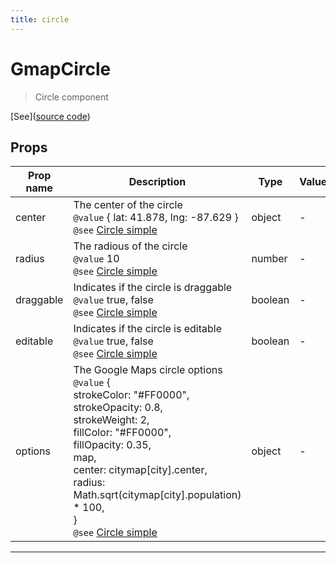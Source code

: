 ```yaml
---
title: circle
---
```


  # GmapCircle

  
  > Circle component
  
  
  
  
  
  [See]([source code](/guide/circle.html#source-code))

  

  
## Props

  | Prop name     | Description | Type      | Values      | Default     |
  | ------------- | ----------- | --------- | ----------- | ----------- |
  | center | The center of the circle<br/>`@value` { lat: 41.878, lng: -87.629 }<br/>`@see` [Circle simple](https://developers.google.com/maps/documentation/javascript/examples/circle-simple) | object | - |  |
| radius | The radious of the circle<br/>`@value` 10<br/>`@see` [Circle simple](https://developers.google.com/maps/documentation/javascript/examples/circle-simple) | number | - |  |
| draggable | Indicates if the circle is draggable<br/>`@value` true, false<br/>`@see` [Circle simple](https://developers.google.com/maps/documentation/javascript/examples/circle-simple) | boolean | - | false |
| editable | Indicates if the circle is editable<br/>`@value` true, false<br/>`@see` [Circle simple](https://developers.google.com/maps/documentation/javascript/examples/circle-simple) | boolean | - | false |
| options | The Google Maps circle options<br/>`@value` {<br>        strokeColor: "#FF0000",<br>        strokeOpacity: 0.8,<br>        strokeWeight: 2,<br>        fillColor: "#FF0000",<br>        fillOpacity: 0.35,<br>        map,<br>        center: citymap[city].center,<br>        radius: Math.sqrt(citymap[city].population) * 100,<br>      }<br/>`@see` [Circle simple](https://developers.google.com/maps/documentation/javascript/examples/circle-simple) | object | - |  |

  
  
  
  
  ---


  
  
